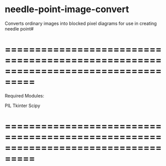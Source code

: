 # needle-point-image-convert
Converts ordinary images into blocked pixel diagrams for use in creating needle point#
# =================================================================================== #
Required Modules:

PIL
Tkinter
Scipy

# =================================================================================== #
